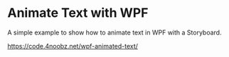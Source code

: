 # Animate Text with WPF

A simple example to show how to animate text in WPF with a Storyboard.

https://code.4noobz.net/wpf-animated-text/
